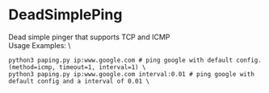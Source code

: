 # DeadSimplePing
Dead simple pinger that supports TCP and ICMP \
Usage Examples: \
  ```python3 paping.py interval:0.1 ip:1.1.1.1 method:tcp port:80 # ping 1.1.1.1 via tcp on port 80 with an interval of 0.1 \
  python3 paping.py ip:www.google.com # ping google with default config. (method=icmp, timeout=1, interval=1) \
  python3 paping.py ip:www.google.com interval:0.01 # ping google with default config and a interval of 0.01 \
```
